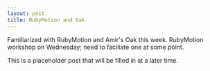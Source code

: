 ```yaml
---
layout: post
title: RubyMotion and Oak
---
```


Familiarized with RubyMotion and Amir's Oak this week.
RubyMotion workshop on Wednesday; need to faciliate one at some point.


This is a placeholder post that will be filled in at a later time.